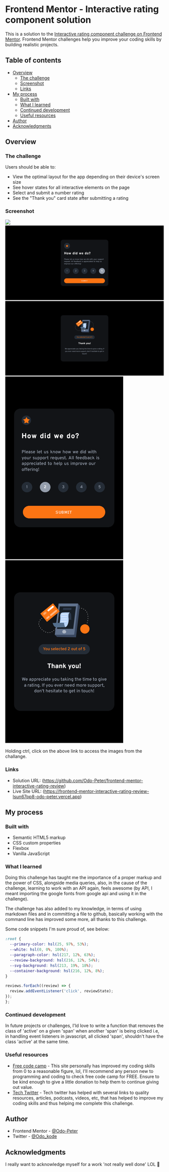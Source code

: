 # Frontend Mentor - Interactive rating component solution

This is a solution to the [Interactive rating component challenge on Frontend Mentor](https://www.frontendmentor.io/challenges/interactive-rating-component-koxpeBUmI). Frontend Mentor challenges help you improve your coding skills by building realistic projects.

## Table of contents

- [Overview](#overview)
  - [The challenge](#the-challenge)
  - [Screenshot](#screenshot)
  - [Links](#links)
- [My process](#my-process)
  - [Built with](#built-with)
  - [What I learned](#what-i-learned)
  - [Continued development](#continued-development)
  - [Useful resources](#useful-resources)
- [Author](#author)
- [Acknowledgments](#acknowledgments)

## Overview

### The challenge

Users should be able to:

- View the optimal layout for the app depending on their device's screen size
- See hover states for all interactive elements on the page
- Select and submit a number rating
- See the "Thank you" card state after submitting a rating

### Screenshot

![](./img/desktopview.)
![](./img/desktopviewActive.png)
![](./img//desktopviewReview.png)
![](./img//mobileviewActive.png)
![](./img//mobileviewReview.png)

Holding ctrl, click on the above link to access the images from the challange.

### Links

- Solution URL: (https://github.com/Odo-Peter/frontend-mentor-interactive-rating-review)
- Live Site URL: (https://frontend-mentor-interactive-rating-review-lsun67pp8-odo-peter.vercel.app)

## My process

### Built with

- Semantic HTML5 markup
- CSS custom properties
- Flexbox
- Vanilla JavaScript

### What I learned

Doing this challenge has taught me the importance of a proper markup and the power of CSS, alongside media queries, also, in the cause of the challenge, learning to work with an API again, feels awesome (by API, I meant importing the google fonts from google api and using it in the challenge).

The challenge has also added to my knowledge, in terms of using markdown files and in committing a file to github, basically working with the command line has improved some more, all thanks to this challenge.

Some code snippets I'm sure proud of, see below:

```css
:root {
  --primary-color: hsl(25, 97%, 53%);
  --white: hsl(0, 0%, 100%);
  --paragraph-color: hsl(217, 12%, 63%);
  --review-background: hsl(216, 12%, 54%);
  --svg-background: hsl(213, 19%, 18%);
  --container-background: hsl(216, 12%, 8%);
}
```

```js
reviews.forEach((review) => {
  review.addEventListener('click', reviewState);
});
};
```

### Continued development

In future projects or challenges, I'ld love to write a function that removes the class of 'active' on a given 'span' when another 'span' is being clicked i.e, in handling event listeners in javascript, all clicked 'span', shouldn't have the class 'active' at the same time.

### Useful resources

- [Free code camp](https://www.freecodecamp.org) - This site personally has improved my coding skills from 0 to a reasonable figure, lol, I'll recommend any person new to programming and coding to check free code camp for FREE. Ensure to be kind enough to give a little donation to help them to continue giving out value.
- [Tech Twitter](https://www.twitter.com) - Tech twitter has helped with several links to quality resources, articles, podcasts, videos, etc, that has helped to improve my coding skills and thus helping me complete this challenge.

## Author

- Frontend Mentor - [@Odo-Peter](https://www.https://frontendmentor.io/profile/Odo-Peter)
- Twitter - [@Odo_kode](https://www.twitter.com/Odo_kode)

## Acknowledgments

I really want to acknowledge myself for a work 'not really well done' LOL 🎉
